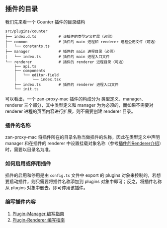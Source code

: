 ## 插件的目录

我们先来看一个 Counter 插件的目录结构

```shell
src/plugins/counter
├── index.d.ts          # 该插件的类型定义扩展（必需）
├── common              # 插件的 main 进程和 renderer 进程公用文件（可选）
│   └── constants.ts
├── manager             # 插件的 main 进程目录（必需）
│   └── index.ts        # 插件的 main 进程入口文件
└── renderer            # 插件的 renderer 进程目录（可选）
    ├── api.ts
    ├── components
    │   └── editor-field
    │       └── index.tsx
    ├── index.ts        # 插件的 renderer 进程入口文件
    └── init.ts
```

可以看出，一个 zan-proxy-mac 插件的构成分为 类型定义、manager、renderer 三个部分，其中类型定义和 manager 为为必须的，而如果不需要对 renderer 进程的页面内容进行扩展，则不需要创建 renderer 目录。

### 插件的名称

zan-proxy-mac 将插件所在的目录名称当做插件的名称，因此在类型定义中声明 manager 和在插件的 renderer 中设置挂载对象名称（参考[插件的Renderer介绍](./renderer.md#挂载对象)）时，需要以目录名为准。

### 如何启用或停用插件

插件的启用和停用是由 `config.ts` 文件中 export 的 plugins 对象来控制的，若想要启动插件，则只需要将插件名称添加到 plugins 对象中即可；反之，将插件名称从 plugins 对象中删去，即可停用该插件。

### 编写插件内容

1. [Plugin-Manager 编写指南](./manager.md)
1. [Plugin-Renderer 编写指南](./renderer.md)

